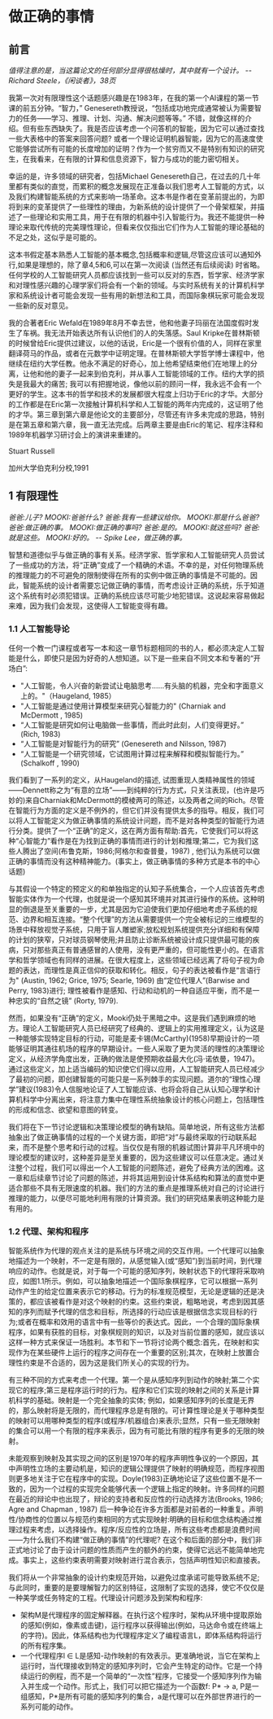 # 做正确的事情

## 前言

*值得注意的是，当这篇论文的任何部分显得很枯燥时，其中就有一个设计。 -- Richard Steele，《闲谈者》，38页*

我第一次对有限理性这个话题感兴趣是在1983年，在我的第一个AI课程的第一节课的前五分钟。“智力，” Genesereth教授说，“包括成功地完成通常被认为需要智力的任务——学习、推理、计划、沟通、解决问题等等。” 不错，就像这样的介绍。但有些东西缺失了。我是否应该考虑一个问答机的智能，因为它可以通过查找一些大表格中的答案来回答问题? 或者一个理论证明机器智能，因为它的高速度使它能够尝试所有可能的长度增加的证明？作为一个贫穷而又不是特别有知识的研究生，在我看来，在有限的计算和信息资源下，智力与成功的能力密切相关。

幸运的是，许多领域的研究者，包括Michael Genesereth自己，在过去的几十年里都有类似的直觉，而累积的概念发展现在正准备以我们思考人工智能的方式，以及我们构建智能系统的方式来影响一场革命。这本书是作者在变革前提出的，为即将到来的变革提供了一些理性的理由，为新系统的设计提供了一个骨架框架，并描述了一些理论和实用工具，用于在有限的机器中引入智能行为。我还不能提供一种理论来取代传统的完美理性理论，但看来仅仅指出它们作为人工智能的理论基础的不足之处，这似乎是可能的。

这本书假定基本熟悉人工智能的基本概念,包括概率和逻辑,尽管这应该可以通知外行,如果是理想的，除了章4,5和6,可以在第一次阅读 (当然还有后续阅读) 时省略。任何学校的人工智能研究人员都应该找到一些可以反对的东西，哲学家、经济学家和对理性感兴趣的心理学家们将会有一个新的领域。与实时系统有关的计算机科学家和系统设计者可能会发现一些有用的新想法和工具，而国际象棋玩家可能会发现一些新的反对意见。

我的合著者Eric Wefald在1989年8月不幸去世，他和他妻子玛丽在法国度假时发生了车祸。我无法开始表达所有认识他们的人的失落感。Saul Kripke在普林斯顿的时候曾给Eric提供过建议，以他的话说，Eric是一个很有价值的人，同样在家里翻译荷马的作品，或者在元数学中证明定理。在普林斯顿大学哲学博士课程中，他继续在纽约大学任教。他永不满足的好奇心，加上他希望结束他们在地理上的分离，让他和他的妻子一起来到伯克利，并从事人工智能领域的工作。纽约大学的损失是我最大的痛苦; 我可以有把握地说，像他以前的顾问一样，我永远不会有一个更好的学生。这本书的哲学和技术的发展都很大程度上归功于Eric的才华。大部分的工作都是在Eric第一次接触计算机科学和人工智能的两年内完成的，这证明了他的才华。第三章到第六章是他论文的主要部分，尽管还有许多未完成的思路，特别是在第五章和第六章，我一直无法完成。后两章主要是由Eric的笔记、程序注释和1989年机器学习研讨会上的演讲来重建的。

Stuart Russell

加州大学伯克利分校,1991



## 1 有限理性

*爸爸:儿子?*
*MOOKI:爸爸什么?*
*爸爸:我有一些建议给你。*
*MOOKI:那是什么爸爸?*
*爸爸:做正确的事。*
*MOOKI:做正确的事吗?*
*爸爸:是的。*
*MOOKI:就这些吗?*
*爸爸:就是这些。*
*MOOKI:好的。*
*-- Spike Lee，做正确的事。*

智慧和道德似乎与做正确的事有关系。经济学家、哲学家和人工智能研究人员尝试了一些成功的方法，将“正确”变成了一个精确的术语。不幸的是，对任何物理系统的推理能力的不可避免的限制使得在所有的实例中做正确的事情是不可能的。因此，智能系统的设计者需要忘记做正确的事情，而考虑设计正确的系统，乐于知道这个系统有时必须犯错误。正确的系统应该尽可能少地犯错误。这说起来容易做起来难，因为我们会发现，这使得人工智能变得有趣。

### 1.1 人工智能导论

任何一个教一门课程或者写一本和这一章节标题相同的书的人，都必须决定人工智能是什么，即使只是因为好奇的人想知道。以下是一些来自不同文本和专著的“开场白”:

* "人工智能，令人兴奋的新尝试让电脑思考……有头脑的机器，完全和字面意义上的。"（Haugeland, 1985）
* "人工智能是通过使用计算模型来研究心智能力的" (Charniak and McDermott , 1985)
* “人工智能是研究如何让电脑做一些事情，而此时此刻，人们变得更好。” (Rich, 1983)
* “人工智能是对智能行为的研究” (Genesereth and Nilsson, 1987)
* “人工智能是一个研究领域，它试图用计算过程来解释和模拟智能行为。” (Schalkoff , 1990)

我们看到了一系列的定义，从Haugeland的描述, 试图重现人类精神属性的领域——Dennett称之为“有意的立场”——到纯粹的行为方式，只关注表现，(也许是巧妙的)来自Charniak和McDermott的模棱两可的陈述，以及两者之间的Rich。尽管在智能行为方面的定义是不例外的，但它们并没有提供太多的指导。相反，我们可以将人工智能定义为做正确事情的系统设计问题，而不是对各种类型的智能行为进行分类。提供了一个“正确”的定义，这在两方面有帮助:首先，它使我们可以将这种“心智能力”看作是在为找到正确的事情而进行的计划和推理;第二，它为我们这些人腾出了空间(布鲁克斯，1986;阿格尔和查普曼，1987) , 他们认为系统可以做正确的事情而没有这种精神能力。(事实上，做正确事情的多种方式是本书的中心话题)

与其假设一个特定的预定义的和单独指定的认知子系统集合，一个人应该首先考虑智能实体作为一个代理，也就是说一个感知其环境并对其进行操作的系统。这种明显的倒退是至关重要的一步，尤其是因为它迫使我们更加仔细地考虑子系统的规范、边界和相互连接。“整个代理”的方法从需要提供一个完全被标记的三维模型的场景中释放视觉子系统，只用于盲人雕塑家;放松规划系统提供充分详细和有保障的计划的狭窄，只对球员钢琴使用;并且防止诊断系统被设计成只提供最可能的疾病，只对那些真正有普通感冒的人使用，没有更严重的，但可能性更小的。在语言学和哲学领域也有同样的进展。在很大程度上，这些领域已经远离了将句子视为命题的表达，而理性是真正信仰的获取和转化。相反，句子的表达被看作是“言语行为" (Austin, 1962; Grice, 1975; Searle, 1969) 由“定位代理人”(Barwise and Perry, 1983)进行; 理性被看作是感知、行动和动机的一种自适应平衡，而不是一种忠实的“自然之镜” (Rorty, 1979).

然而，如果没有“正确”的定义，Mooki仍处于黑暗之中。这是我们遇到麻烦的地方。理论人工智能研究人员已经研究了经典的、逻辑上的实用推理定义，认为这是一种能够实现特定目标的行动，可能是麦卡锡(McCarthy)(1958)早期设计的一项能够证明其通往机场的程序的早期设计。一些人采取了更为灵活的理性的决策理论定义，从经济学角度出发，正确的做法是使预期收益最大化(冯·诺依曼，1947)。通过这些定义，加上适当编码的知识使它们得以应用，人工智能研究人员已经减少了最初的问题，即创建智能的可能只是一系列棘手的实现问题。道尔的“理性心理学”建议(1983)令人信服地论证了人工智能应该、也将会将自己从认知心理学和计算机科学中分离出来，将注意力集中在理性系统抽象设计的核心问题上，包括理性的形成和信念、欲望和意图的转变。

我们将在下一节讨论逻辑和决策理论模型的确有缺陷。简单地说，所有这些方法都抽象出了做正确事情的过程的一个关键方面，即把“对”与最终采取的行动联系起来，而不是整个思考和行动的过程。当仅仅是有限的机器试图计算非平凡环境中的理论模型的建议时，这种差异是至关重要的，因为这些建议可以任意决定。通过关注整个过程，我们可以得出一个人工智能的问题陈述，避免了经典方法的困难。这一章和后续章节讨论了问题的陈述，并将其运用到设计体系结构和算法的直觉中更适合那些不具有无限速度的机器。我们的方法的重点是推理系统对自己的讨论进行推理的能力，以便尽可能地利用有限的计算资源。我们的研究结果表明这种能力是有用的。

### 1.2 代理、架构和程序

智能系统作为代理的观点关注的是系统与环境之间的交互作用。一个代理可以抽象地描述为一个映射，不一定是有限的，从感觉输入(或“感知”)到当前时间，到代理响应的动作。也就是说，对于每一个可能的感知序列，映射状态下的代理将采取响应，如图1.1所示。例如，可以抽象地描述一个国际象棋程序，它可以根据一系列动作产生的给定位置来表示它的移动。行为的标准规范模型，无论是逻辑的还是决策的，都应该被看作是对这个映射的约束。这些约束说，粗略地说，考虑到因其感知的序列而赋予代理的信念和目标，所选择的行动应该是根据信念实现目标的行为;或者在概率和效用的语言中有一些等价的表达式。因此，一个合理的国际象棋程序，如果有获胜的目标，对象棋规则的知识，以及对当前位置的感知，就应该以这样一种方式来保证一场胜利。本节和下一节将讨论两个概念:首先，在映射和实现作为在某些硬件上运行的程序之间存在一个重要的区别;其次，在映射上放置合理性约束是不合适的，因为这是我们所关心的实现的行为。

有三种不同的方式来考虑一个代理。第一个是从感知序列到动作的映射;第二个实现它的程序;第三是程序运行时的行为。程序和它们实现的映射之间的关系是计算机科学的基础。映射是一个完全抽象的实体; 例如，如果感知序列的长度是无界的，那么映射将是无限的，而代理程序总是有限的。可计算性理论是关于哪种类型的映射可以用哪种类型的程序(或程序/机器组合)来表示;显然，只有一些无限映射的集合可以用一个有限的程序来表示，因为有可能比有限的程序有更多的无限的映射。

未能观察到映射及其实现之间的区别是1970年的程序声明性争议的一个原因，其中声明性立场的主要动机是，知识的逻辑公理提供了映射的明确规范，而程序视图则更多地关注于它在程序中的实现。Doyle(1983)正确地论证了这些位置不是不一致的，因为一个过程的实现完全能够代表一个逻辑上指定的映射。许多同样的问题在最近的辩论中也出现了，辩论的支持者和反应性的行动选择方法(Brooks, 1986; Agre and Chapman , 1987) 后一种争论在许多方面都是对前者的一种重复。声明性/协商性的位置以与规范约束相同的方式实现映射:明确的目标和信念结构通过推理过程来考虑，以选择操作。程序/反应性的立场是，所有这些考虑都是浪费时间——为什么我们不构建“做正确的事情”的代理呢? 在这个和后面的部分中，我们非正式地讨论了由于设计问题的性质而产生的额外的约束，使得它远远不能简单地完成。事实上，这些约束表明需要对映射进行混合表示，包括声明性知识和直接表。

我们将从一个非常抽象的设计约束规范开始，以避免过度承诺可能导致系统不足;与此同时，重要的是要理解智力的区别特征，这限制了实现的选择，使它不仅仅是一种美学或任务特定的工程。代理设计问题涉及到架构和程序:

* 架构M是代理程序的固定解释器。在执行这个程序时，架构从环境中提取原始的感知(例如，像素或击键)，运行程序以获得输出(例如，马达命令或在终端上的字符)。因此，体系结构也为代理程序定义了编程语言L，即体系结构将运行的所有程序集。
* 一个代理程序l ∈ L是感知-动作映射的有效表示。更准确地说，当它在架构上运行时，当代理接收到特定的感知序列时，它会产生特定的动作。它是一个持续运行的例程，而不是一个简单的“一次性”程序，它接受一个感知序列作为输入并生成一个动作。形式上，我们可以把它描述为一个函数f: P* -> a, P是一组感知，P*是所有可能的感知序列的集合，a是代理可以在外部世界进行的一系列可能的动作。